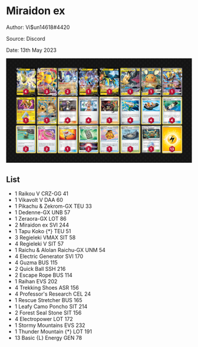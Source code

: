 # Miraidon ex

Author: Vi$un14618#4420

Source: Discord

Date: 13th May 2023

![decklist](../../images/SVI/Miraidon%20ex/2-%20Miraidon%20ex.png)

## List

* 1 Raikou V CRZ-GG 41
* 1 Vikavolt V DAA 60
* 1 Pikachu & Zekrom-GX TEU 33
* 1 Dedenne-GX UNB 57
* 1 Zeraora-GX LOT 86
* 2 Miraidon ex SVI 244
* 1 Tapu Koko {*} TEU 51
* 3 Regieleki VMAX SIT 58
* 4 Regieleki V SIT 57
* 1 Raichu & Alolan Raichu-GX UNM 54
* 4 Electric Generator SVI 170
* 4 Guzma BUS 115
* 2 Quick Ball SSH 216
* 2 Escape Rope BUS 114
* 1 Raihan EVS 202
* 4 Trekking Shoes ASR 156
* 4 Professor's Research CEL 24
* 1 Rescue Stretcher BUS 165
* 1 Leafy Camo Poncho SIT 214
* 2 Forest Seal Stone SIT 156
* 4 Electropower LOT 172
* 1 Stormy Mountains EVS 232
* 1 Thunder Mountain {*} LOT 191
* 13 Basic {L} Energy GEN 78
